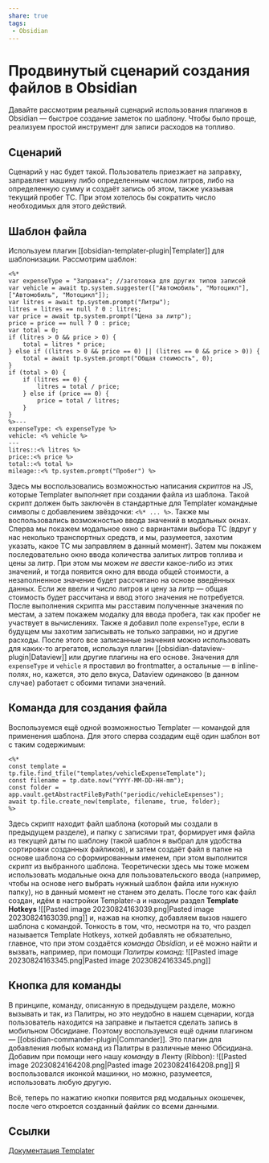 ```yaml
---
share: true
tags:
 - Obsidian
---
```

# Продвинутый сценарий создания файлов в Obsidian
Давайте рассмотрим реальный сценарий использования плагинов в Obsidian — быстрое создание заметок по шаблону. Чтобы было проще, реализуем простой инструмент для записи расходов на топливо.
## Сценарий
Сценарий у нас будет такой. Пользователь приезжает на заправку, заправляет машину либо определенным числом литров, либо на определенную сумму и создаёт запись об этом, также указывая текущий пробег ТС. При этом хотелось бы сократить число необходимых для этого действий.
## Шаблон файла
Используем плагин [[obsidian-templater-plugin|Templater]] для шаблонизации. Рассмотрим шаблон:
```
<%*
var expenseType = "Заправка"; //заготовка для других типов записей
var vehicle = await tp.system.suggester(["Автомобиль", "Мотоцикл"], ["Автомобиль", "Мотоцикл"]);
var litres = await tp.system.prompt("Литры");
litres = litres == null ? 0 : litres;
var price = await tp.system.prompt("Цена за литр");
price = price == null ? 0 : price;
var total = 0;
if (litres > 0 && price > 0) {
	total = litres * price;
} else if ((litres > 0 && price == 0) || (litres == 0 && price > 0)) {
	total = await tp.system.prompt("Общая стоимость", 0);
}
if (total > 0) {
	if (litres == 0) {
		litres = total / price;
	} else if (price == 0) {
		price = total / litres;
	}
}
%>---
expenseType: <% expenseType %>
vehicle: <% vehicle %>
---
litres::<% litres %>
price::<% price %>
total::<% total %>
mileage::<% tp.system.prompt("Пробег") %>
```
Здесь мы воспользовались возможностью написания *скриптов* на JS, которые Templater выполняет при создании файла из шаблона. Такой скрипт должен быть заключён в стандартные для Templater командные символы с добавлением звёздочки: `<%* ... %>`. Также мы воспользовались возможностью ввода значений в модальных окнах. Сперва мы покажем модальное окно с вариантами выбора ТС (вдруг у нас неколько транспортных средств, и мы, разумеется, захотим указать, какое ТС мы заправляем в данный момент). Затем мы покажем последовательно окно ввода количества залитых литров топлива и цены за литр. При этом мы можем *не ввести* какое-либо из этих значений, и тогда появится окно для ввода общей стоимости, а незаполненное значение будет рассчитано на основе введённых данных. Если же ввели и число литров и цену за литр — общая стоимость будет рассчитана и ввод этого значения не потребуется. После выполнения скрипта мы расставим полученные значения по местам, а затем покажем модалку для ввода пробега, так как пробег не участвует в вычислениях.
Также я добавил поле `expenseType`, если в будущем мы захотим записывать не только заправки, но и другие расходы. После этого все записанные значения можно использовать для каких-то агрегатов, используя плагин [[obsidian-dataview-plugin|Dataview]] или другие плагины на его основе.
Значения для `expenseType` и `vehicle` я проставил во frontmatter, а остальные — в inline-полях, но, кажется, это дело вкуса, Dataview одинаково (в данном случае) работает с обоими типами значений.
## Команда для создания файла
Воспользуемся ещё одной возможностью Templater — командой для применения шаблона. Для этого сперва создадим ещё один шаблон вот с таким содержимым:
```
<%*
const template = tp.file.find_tfile("templates/vehicleExpenseTemplate");
const filename = tp.date.now("YYYY-MM-DD-HH-mm");
const folder = app.vault.getAbstractFileByPath("periodic/vehicleExpenses");
await tp.file.create_new(template, filename, true, folder);
%>
```
Здесь скрипт находит файл шаблона (который мы создали в предыдущем разделе), и папку с записями трат, формирует имя файла из текущей даты по шаблону (такой шаблон я выбрал для удобства сортировки созданных файликов), и затем создаёт файл в папке на основе шаблона со сформированным именем, при этом выполнится скрипт из выбранного шаблона. Теоретически здесь мы тоже можем использовать модальные окна для пользовательского ввода (например, чтобы на основе него выбрать нужный шаблон файла или нужную папку), но в данный момент не станем это делать.
После того как файл создан, идём в настройки Templater-а и находим раздел **Template Hotkeys**
![[Pasted image 20230824163039.png|Pasted image 20230824163039.png]]
и, нажав на кнопку, добавляем вызов нашего шаблона с командой. Тонкость в том, что, несмотря на то, что раздел называется Template Hotkeys, хоткей добавлять не обязательно, главное, что при этом создаётся *команда Obsidian*, и её можно найти и вызвать, например, при помощи *Палитры команд*:
![[Pasted image 20230824163345.png|Pasted image 20230824163345.png]]
## Кнопка для команды
В принципе, команду, описанную в предыдущем разделе, можно вызывать и так, из Палитры, но это неудобно в нашем сценарии, когда пользователь находится на заправке и пытается сделать запись в мобильном Обсидиане.
Поэтому воспользуемся ещё одним плагином — [[obsidian-commander-plugin|Commander]]. Это плагин для добавления любых команд из Палитры в различные меню Обсидиана. Добавим при помощи него нашу *команду* в Ленту (Ribbon):
![[Pasted image 20230824164208.png|Pasted image 20230824164208.png]]
Я воспользовался иконкой машинки, но можно, разумеется, использовать любую другую.

Всё, теперь по нажатию кнопки появится ряд модальных окошечек, после чего откроется созданный файлик со всеми данными.

## Ссылки
[Документация Templater](https://silentvoid13.github.io/Templater/introduction.html)